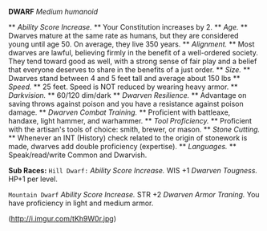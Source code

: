 __**DWARF**__
*Medium humanoid*

** *Ability Score Increase.* ** Your Constitution increases by 2.
** *Age.* ** Dwarves mature at the same rate as humans, but they are considered young until age 50. On average, they live 350 years.
** *Alignment.* ** Most dwarves are lawful, believing firmly in the benefit of a well-ordered society. They tend toward good as well, with a strong sense of fair play and a belief that everyone deserves to share in the benefits of a just order.
** *Size.* ** Dwarves stand between 4 and 5 feet tall and average about 150 lbs
** *Speed.* ** 25 feet. Speed is NOT reduced by wearing heavy armor.
** *Darkvision.* ** 60/120 dim/dark
** *Dwarven Resilience.* ** Advantage on saving throws against poison and you have a resistance against poison damage.
** *Dwarven Combat Training.* ** Proficient with battleaxe, handaxe, light hammer, and warhammer.
** *Tool Proficiency.* ** Proficient with the artisan's tools of choice: smith, brewer, or mason.
** *Stone Cutting.* ** Whenever an INT (History) check related to the origin of stonework is made, dwarves add double proficiency (expertise).
** *Languages.* ** Speak/read/write Common and Dwarvish. 

**Sub Races:**
`Hill Dwarf:`
*Ability Score Increase.* WIS +1
*Dwarven Tougness.* HP+1 per level. 

`Mountain Dwarf`
*Ability Score Increase.* STR +2
*Dwarven Armor Traning.* You have proficiency in light and medium armor.

(http://i.imgur.com/tKh9W0r.jpg)